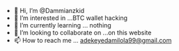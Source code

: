 - 👋 Hi, I’m @Dammianzkid
- 👀 I’m interested in ...BTC wallet hacking
- 🌱 I’m currently learning ... nothing
- 💞️ I’m looking to collaborate on ...on this website
- 📫 How to reach me ... adekeyedamilola99@gmail.com

<!---
Dammianzkid/Dammianzkid is a ✨ special ✨ repository because its `README.md` (this file) appears on your GitHub profile.
You can click the Preview link to take a look at your changes.
--->
